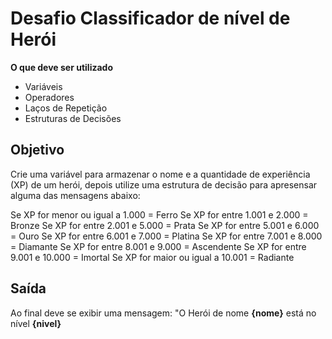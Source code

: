 # Desafio Classificador de nível de Herói

**O que deve ser utilizado**

- Variáveis
- Operadores
- Laços de Repetição
- Estruturas de Decisões

## Objetivo

Crie uma variável para armazenar o nome e a quantidade de experiência (XP) de um herói, depois utilize uma estrutura de decisão para apresensar alguma das mensagens abaixo:

Se XP for menor ou igual a 1.000 = Ferro
Se XP for entre 1.001 e 2.000 = Bronze
Se XP for entre 2.001 e 5.000 = Prata
Se XP for entre 5.001 e 6.000 = Ouro
Se XP for entre 6.001 e 7.000 = Platina
Se XP for entre 7.001 e 8.000 = Diamante
Se XP for entre 8.001 e 9.000 = Ascendente
Se XP for entre 9.001 e 10.000 = Imortal
Se XP for maior ou igual a 10.001 = Radiante

## Saída
Ao final deve se exibir uma mensagem:
"O Herói de nome **{nome}** está no nível **{nivel}**